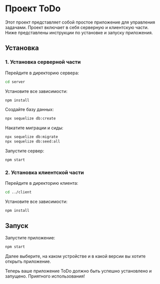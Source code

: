 # Проект ToDo

Этот проект представляет собой простое приложение для управления задачами. Проект включает в себя серверную и клиентскую части. Ниже представлены инструкции по установке и запуску приложения.

## Установка

### 1. Установка серверной части

Перейдите в директорию сервера:

```bash
cd server
```

Установите все зависимости:

```bash
npm install
```

Создайте базу данных:

```bash
npx sequelize db:create
```

Накатите миграции и сиды:

```bash
npx sequelize db:migrate
npx sequelize db:seed:all
```

Запустите сервер:

```bash
npm start
```

### 2. Установка клиентской части

Перейдите в директорию клиента:

```bash
cd ../client
```

Установите все зависимости:

```bash
npm install
```

## Запуск

Запустите приложение:

```bash
npm start
```

Далее выберите, на каком устройстве и в какой версии вы хотите открыть приложение.

Теперь ваше приложение ToDo должно быть успешно установлено и запущено. Приятного использования!